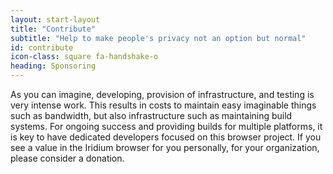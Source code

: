 ```yaml
---
layout: start-layout
title: "Contribute"
subtitle: "Help to make people's privacy not an option but normal"
id: contribute
icon-class: square fa-handshake-o
heading: Sponsoring
---
```


As you can imagine, developing, provision of infrastructure, and testing is very intense work. This results in costs to maintain easy imaginable things such as bandwidth, but also infrastructure such as maintaining build systems. For ongoing success and providing builds for multiple platforms, it is key to have dedicated developers focused on this browser project. If you see a value in the Iridium browser for you personally, for your organization, please consider a donation.